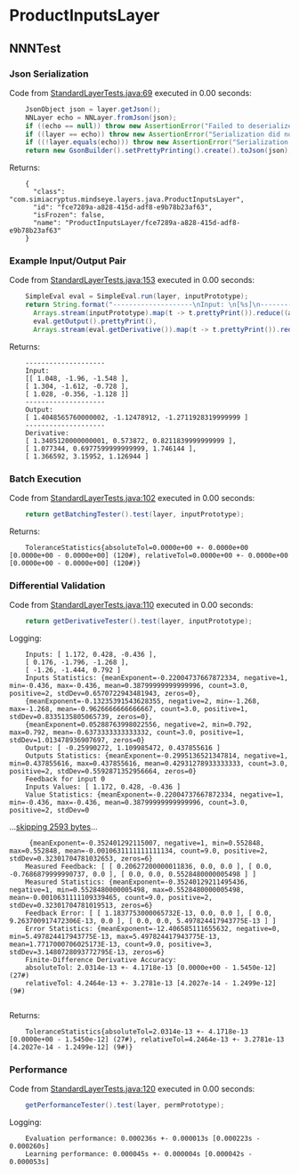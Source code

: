 # ProductInputsLayer
## NNNTest
### Json Serialization
Code from [StandardLayerTests.java:69](../../../../../../../../src/main/java/com/simiacryptus/mindseye/test/StandardLayerTests.java#L69) executed in 0.00 seconds: 
```java
    JsonObject json = layer.getJson();
    NNLayer echo = NNLayer.fromJson(json);
    if ((echo == null)) throw new AssertionError("Failed to deserialize");
    if ((layer == echo)) throw new AssertionError("Serialization did not copy");
    if ((!layer.equals(echo))) throw new AssertionError("Serialization not equal");
    return new GsonBuilder().setPrettyPrinting().create().toJson(json);
```

Returns: 

```
    {
      "class": "com.simiacryptus.mindseye.layers.java.ProductInputsLayer",
      "id": "fce7289a-a828-415d-adf8-e9b78b23af63",
      "isFrozen": false,
      "name": "ProductInputsLayer/fce7289a-a828-415d-adf8-e9b78b23af63"
    }
```



### Example Input/Output Pair
Code from [StandardLayerTests.java:153](../../../../../../../../src/main/java/com/simiacryptus/mindseye/test/StandardLayerTests.java#L153) executed in 0.00 seconds: 
```java
    SimpleEval eval = SimpleEval.run(layer, inputPrototype);
    return String.format("--------------------\nInput: \n[%s]\n--------------------\nOutput: \n%s\n--------------------\nDerivative: \n%s",
      Arrays.stream(inputPrototype).map(t -> t.prettyPrint()).reduce((a, b) -> a + ",\n" + b).get(),
      eval.getOutput().prettyPrint(),
      Arrays.stream(eval.getDerivative()).map(t -> t.prettyPrint()).reduce((a, b) -> a + ",\n" + b).get());
```

Returns: 

```
    --------------------
    Input: 
    [[ 1.048, -1.96, -1.548 ],
    [ 1.304, -1.612, -0.728 ],
    [ 1.028, -0.356, -1.128 ]]
    --------------------
    Output: 
    [ 1.4048565760000002, -1.12478912, -1.2711928319999999 ]
    --------------------
    Derivative: 
    [ 1.3405120000000001, 0.573872, 0.8211839999999999 ],
    [ 1.077344, 0.6977599999999999, 1.746144 ],
    [ 1.366592, 3.15952, 1.126944 ]
```



### Batch Execution
Code from [StandardLayerTests.java:102](../../../../../../../../src/main/java/com/simiacryptus/mindseye/test/StandardLayerTests.java#L102) executed in 0.00 seconds: 
```java
    return getBatchingTester().test(layer, inputPrototype);
```

Returns: 

```
    ToleranceStatistics{absoluteTol=0.0000e+00 +- 0.0000e+00 [0.0000e+00 - 0.0000e+00] (120#), relativeTol=0.0000e+00 +- 0.0000e+00 [0.0000e+00 - 0.0000e+00] (120#)}
```



### Differential Validation
Code from [StandardLayerTests.java:110](../../../../../../../../src/main/java/com/simiacryptus/mindseye/test/StandardLayerTests.java#L110) executed in 0.00 seconds: 
```java
    return getDerivativeTester().test(layer, inputPrototype);
```
Logging: 
```
    Inputs: [ 1.172, 0.428, -0.436 ],
    [ 0.176, -1.796, -1.268 ],
    [ -1.26, -1.444, 0.792 ]
    Inputs Statistics: {meanExponent=-0.22004737667872334, negative=1, min=-0.436, max=-0.436, mean=0.38799999999999996, count=3.0, positive=2, stdDev=0.6570722943481943, zeros=0},
    {meanExponent=-0.13235391543628355, negative=2, min=-1.268, max=-1.268, mean=-0.9626666666666667, count=3.0, positive=1, stdDev=0.8335135805065739, zeros=0},
    {meanExponent=0.05288763998022556, negative=2, min=0.792, max=0.792, mean=-0.6373333333333332, count=3.0, positive=1, stdDev=1.013478936907697, zeros=0}
    Output: [ -0.25990272, 1.109985472, 0.437855616 ]
    Outputs Statistics: {meanExponent=-0.2995136521347814, negative=1, min=0.437855616, max=0.437855616, mean=0.42931278933333333, count=3.0, positive=2, stdDev=0.5592871352956664, zeros=0}
    Feedback for input 0
    Inputs Values: [ 1.172, 0.428, -0.436 ]
    Value Statistics: {meanExponent=-0.22004737667872334, negative=1, min=-0.436, max=-0.436, mean=0.38799999999999996, count=3.0, positive=2, stdDev=0
```
...[skipping 2593 bytes](etc/95.txt)...
```
     {meanExponent=-0.352401292115007, negative=1, min=0.552848, max=0.552848, mean=-0.0010631111111111134, count=9.0, positive=2, stdDev=0.32301704781032653, zeros=6}
    Measured Feedback: [ [ 0.20627200000011836, 0.0, 0.0 ], [ 0.0, -0.7686879999990737, 0.0 ], [ 0.0, 0.0, 0.5528480000005498 ] ]
    Measured Statistics: {meanExponent=-0.35240129211495436, negative=1, min=0.5528480000005498, max=0.5528480000005498, mean=-0.0010631111109339465, count=9.0, positive=2, stdDev=0.32301704781019513, zeros=6}
    Feedback Error: [ [ 1.1837753000065732E-13, 0.0, 0.0 ], [ 0.0, 9.263700917472306E-13, 0.0 ], [ 0.0, 0.0, 5.497824417943775E-13 ] ]
    Error Statistics: {meanExponent=-12.406585111655632, negative=0, min=5.497824417943775E-13, max=5.497824417943775E-13, mean=1.7717000706025173E-13, count=9.0, positive=3, stdDev=3.1480728093772795E-13, zeros=6}
    Finite-Difference Derivative Accuracy:
    absoluteTol: 2.0314e-13 +- 4.1718e-13 [0.0000e+00 - 1.5450e-12] (27#)
    relativeTol: 4.2464e-13 +- 3.2781e-13 [4.2027e-14 - 1.2499e-12] (9#)
    
```

Returns: 

```
    ToleranceStatistics{absoluteTol=2.0314e-13 +- 4.1718e-13 [0.0000e+00 - 1.5450e-12] (27#), relativeTol=4.2464e-13 +- 3.2781e-13 [4.2027e-14 - 1.2499e-12] (9#)}
```



### Performance
Code from [StandardLayerTests.java:120](../../../../../../../../src/main/java/com/simiacryptus/mindseye/test/StandardLayerTests.java#L120) executed in 0.00 seconds: 
```java
    getPerformanceTester().test(layer, permPrototype);
```
Logging: 
```
    Evaluation performance: 0.000236s +- 0.000013s [0.000223s - 0.000260s]
    Learning performance: 0.000045s +- 0.000004s [0.000042s - 0.000053s]
    
```

